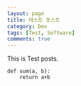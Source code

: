 ```yaml
---
layout: page
title: 테스트 포스트
category: Dev
tags: [Test, Software]
comments: true
---
```


This is Test posts.

```{.python}
def sum(a, b):
    return a+b
```
